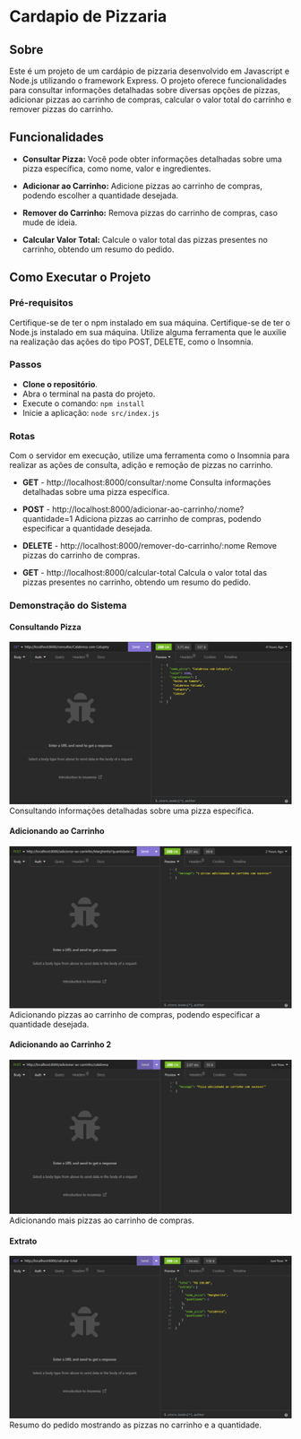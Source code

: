 # Cardapio de Pizzaria

## Sobre

Este é um projeto de um cardápio de pizzaria desenvolvido em Javascript e Node.js utilizando o framework Express. O projeto oferece funcionalidades para consultar informações detalhadas sobre diversas opções de pizzas, adicionar pizzas ao carrinho de compras, calcular o valor total do carrinho e remover pizzas do carrinho.

## Funcionalidades

- **Consultar Pizza:** Você pode obter informações detalhadas sobre uma pizza específica, como nome, valor e ingredientes.

- **Adicionar ao Carrinho:** Adicione pizzas ao carrinho de compras, podendo escolher a quantidade desejada.

- **Remover do Carrinho:** Remova pizzas do carrinho de compras, caso mude de ideia.

- **Calcular Valor Total:** Calcule o valor total das pizzas presentes no carrinho, obtendo um resumo do pedido.

## Como Executar o Projeto

### Pré-requisitos

Certifique-se de ter o npm instalado em sua máquina.
Certifique-se de ter o Node.js instalado em sua máquina.
Utilize alguma ferramenta que le auxilie na realização das ações do tipo POST, DELETE, como o Insomnia.

### Passos

- **Clone o repositório**.
- Abra o terminal na pasta do projeto.
- Execute o comando: `npm install`
- Inicie a aplicação: `node src/index.js`


### Rotas

Com o servidor em execução, utilize uma ferramenta como o Insomnia para realizar as ações de consulta, adição e remoção de pizzas no carrinho.

- **GET** - http://localhost:8000/consultar/:nome
Consulta informações detalhadas sobre uma pizza específica.

- **POST** - http://localhost:8000/adicionar-ao-carrinho/:nome?quantidade=1
Adiciona pizzas ao carrinho de compras, podendo especificar a quantidade desejada.

- **DELETE** - http://localhost:8000/remover-do-carrinho/:nome
Remove pizzas do carrinho de compras.

- **GET** - http://localhost:8000/calcular-total
Calcula o valor total das pizzas presentes no carrinho, obtendo um resumo do pedido.

### Demonstração do Sistema

#### Consultando Pizza

![Consultando Pizza](imagens/Consultando%20Pizza.png)
Consultando informações detalhadas sobre uma pizza específica.

#### Adicionando ao Carrinho

![Adicionando ao Carrinho](imagens/Adicionando%20ao%20carrinho.png)
Adicionando pizzas ao carrinho de compras, podendo especificar a quantidade desejada.

#### Adicionando ao Carrinho 2

![Adicionando ao Carrinho 2](imagens/Adicionando%20ao%20carrinho%202.png)
Adicionando mais pizzas ao carrinho de compras.

#### Extrato

![Extrato](imagens/Extrato.png)
Resumo do pedido mostrando as pizzas no carrinho e a quantidade.


